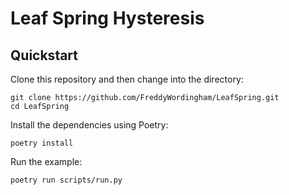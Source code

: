 # Leaf Spring Hysteresis

## Quickstart

Clone this repository and then change into the directory:

```shell
git clone https://github.com/FreddyWordingham/LeafSpring.git
cd LeafSpring
```

Install the dependencies using Poetry:

```shell
poetry install
```

Run the example:

```shell
poetry run scripts/run.py
```
